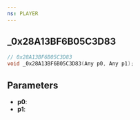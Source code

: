 ```yaml
---
ns: PLAYER
---
```

## _0x28A13BF6B05C3D83

```c
// 0x28A13BF6B05C3D83
void _0x28A13BF6B05C3D83(Any p0, Any p1);
```

## Parameters
* **p0**:
* **p1**:
